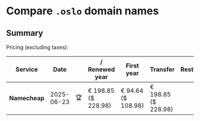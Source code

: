 # Compare `.oslo` domain names

## Summary

Pricing (excluding taxes):

| Service | Date |  | / Renewed year | First year | Transfer | Restoration |
|--|--|--|--|--|--|--|
| **Namecheap** | 2025-06-23 | 🏆 | € 198.85<br>($ 228.98) | € 94.64<br>($ 108.98) | € 198.85<br>($ 228.98) |  |
